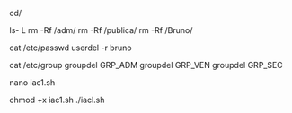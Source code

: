cd/

<!-- listar e excluir diretorio -->
ls- L
rm -Rf /adm/
rm -Rf /publica/
rm -Rf /Bruno/

<!-- listar e excluir usuarios -->
cat /etc/passwd
userdel -r bruno

<!-- listar e excluir grupos -->
cat /etc/group
groupdel GRP_ADM
groupdel GRP_VEN
groupdel GRP_SEC

<!-- Criando o script -->
nano iac1.sh

<!-- Executando o script -->
chmod +x iac1.sh
./iacl.sh

